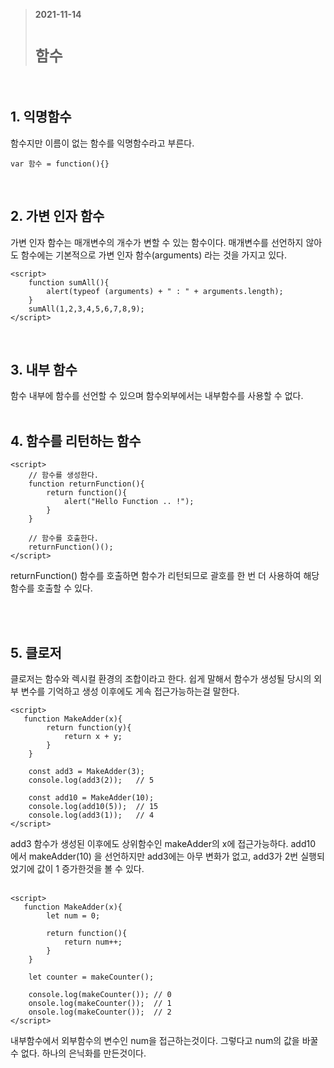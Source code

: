 > __2021-11-14__ <br/>
> # __`함수`__
<br>

## 1. 익명함수
함수지만 이름이 없는 함수를 익명함수라고 부른다.
```
var 함수 = function(){}
```

<br>

## 2. 가변 인자 함수
가변 인자 함수는 매개변수의 개수가 변할 수 있는 함수이다. 매개변수를 선언하지 않아도 함수에는 기본적으로 가변 인자 함수(arguments) 라는 것을 가지고 있다.
```
<script>
    function sumAll(){
        alert(typeof (arguments) + " : " + arguments.length);
    }
    sumAll(1,2,3,4,5,6,7,8,9);
</script>
```

<br>

## 3. 내부 함수
함수 내부에 함수를 선언할 수 있으며 함수외부에서는 내부함수를 사용할 수 없다.<br><br>

## 4. 함수를 리턴하는 함수
```
<script>
    // 함수를 생성한다.
    function returnFunction(){
        return function(){
            alert("Hello Function .. !");
        }
    }

    // 함수를 호출한다.
    returnFunction()();
</script>
```
returnFunction() 함수를 호출하면 함수가 리턴되므로 괄호를 한 번 더 사용하여 해당 함수를 호출할 수 있다.

<br><br>

## 5. 클로저
클로저는 함수와 렉시컬 환경의 조합이라고 한다. 쉽게 말해서 함수가 생성될 당시의 외부 변수를 기억하고 생성 이후에도 게속 접근가능하는걸 말한다.
```
<script>
   function MakeAdder(x){
        return function(y){
            return x + y;
        }
    }

    const add3 = MakeAdder(3); 
    console.log(add3(2));   // 5

    const add10 = MakeAdder(10);
    console.log(add10(5));  // 15
    console.log(add3(1));   // 4
</script>
```
add3 함수가 생성된 이후에도 상위함수인 makeAdder의 x에 접근가능하다. add10 에서 makeAdder(10) 을 선언하지만 add3에는 아무 변화가 없고, add3가 2번 실행되었기에 값이 1 증가한것을 볼 수 있다.<br><br>

```
<script>
   function MakeAdder(x){
        let num = 0;

        return function(){
            return num++;
        }
    }

    let counter = makeCounter();

    console.log(makeCounter()); // 0
    onsole.log(makeCounter());  // 1
    onsole.log(makeCounter());  // 2
</script>
```
내부함수에서 외부함수의 변수인 num을 접근하는것이다. 그렇다고 num의 값을 바꿀 수 없다. 하나의 은닉화를 만든것이다. <br><br>



























